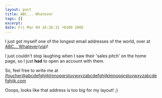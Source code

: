 ```yaml
--- 
layout: post
title: ABC... Whatever
tags: []
excerpt:
date: Fri Mar 04 16:26:31 +0100 2005
---
```

I just got myself one of the longest email addresses of the world, over at <a href="http://www.abcdefghijklmnopqrstuvwxyzabcdefghijklmnopqrstuvwxyzabcdefghijk.com/">ABC... Whatever</a>(<a href="http://cnul.blogspot.com/">via</a>)!

I just couldn't stop laughing when I saw their 'sales pitch' on the home page, so I just <strong>had</strong> to open an account with them.

So, feel free to write me at <a href="mailto:jfoucher@abcdefghijklmnopqrstuvwxyzabcdefghijklmnopqrstuvwxyzabcdefghijk.com">jfoucher@abcdefghijklmnopqrstuvwxyzabcdefghijklmnopqrstuvwxyzabcdefghijk.com</a>

Ooops, looks like that address is too big for my layout! ;)
